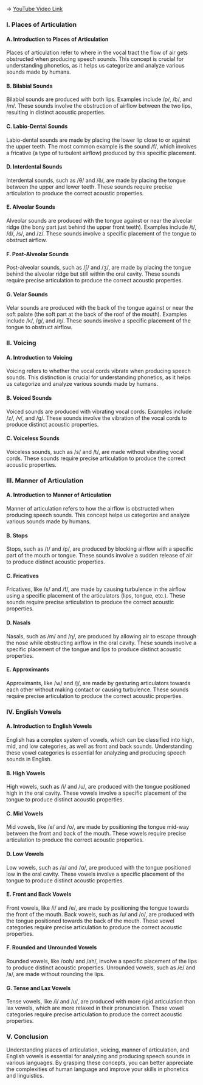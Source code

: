 -> [YouTube Video Link](https://www.youtube.com/watch?v=xZ8mnJPu95Q&list=PLUl4u3cNGP63BZGNOqrF2qf_yxOjuG35j&index=4&pp=iAQB)

### I. Places of Articulation
#### A. Introduction to Places of Articulation

Places of articulation refer to where in the vocal tract the flow of air gets obstructed when producing speech sounds. This concept is crucial for understanding phonetics, as it helps us categorize and analyze various sounds made by humans.

#### B. Bilabial Sounds
Bilabial sounds are produced with both lips. Examples include /p/, /b/, and /m/. These sounds involve the obstruction of airflow between the two lips, resulting in distinct acoustic properties.

#### C. Labio-Dental Sounds
Labio-dental sounds are made by placing the lower lip close to or against the upper teeth. The most common example is the sound /f/, which involves a fricative (a type of turbulent airflow) produced by this specific placement.

#### D. Interdental Sounds
Interdental sounds, such as /θ/ and /ð/, are made by placing the tongue between the upper and lower teeth. These sounds require precise articulation to produce the correct acoustic properties.

#### E. Alveolar Sounds
Alveolar sounds are produced with the tongue against or near the alveolar ridge (the bony part just behind the upper front teeth). Examples include /t/, /d/, /s/, and /z/. These sounds involve a specific placement of the tongue to obstruct airflow.

#### F. Post-Alveolar Sounds
Post-alveolar sounds, such as /ʃ/ and /ʒ/, are made by placing the tongue behind the alveolar ridge but still within the oral cavity. These sounds require precise articulation to produce the correct acoustic properties.

#### G. Velar Sounds
Velar sounds are produced with the back of the tongue against or near the soft palate (the soft part at the back of the roof of the mouth). Examples include /k/, /g/, and /ŋ/. These sounds involve a specific placement of the tongue to obstruct airflow.

### II. Voicing
#### A. Introduction to Voicing

Voicing refers to whether the vocal cords vibrate when producing speech sounds. This distinction is crucial for understanding phonetics, as it helps us categorize and analyze various sounds made by humans.

#### B. Voiced Sounds
Voiced sounds are produced with vibrating vocal cords. Examples include /z/, /v/, and /ɡ/. These sounds involve the vibration of the vocal cords to produce distinct acoustic properties.

#### C. Voiceless Sounds
Voiceless sounds, such as /s/ and /t/, are made without vibrating vocal cords. These sounds require precise articulation to produce the correct acoustic properties.

### III. Manner of Articulation
#### A. Introduction to Manner of Articulation

Manner of articulation refers to how the airflow is obstructed when producing speech sounds. This concept helps us categorize and analyze various sounds made by humans.

#### B. Stops
Stops, such as /t/ and /p/, are produced by blocking airflow with a specific part of the mouth or tongue. These sounds involve a sudden release of air to produce distinct acoustic properties.

#### C. Fricatives
Fricatives, like /s/ and /f/, are made by causing turbulence in the airflow using a specific placement of the articulators (lips, tongue, etc.). These sounds require precise articulation to produce the correct acoustic properties.

#### D. Nasals
Nasals, such as /m/ and /ŋ/, are produced by allowing air to escape through the nose while obstructing airflow in the oral cavity. These sounds involve a specific placement of the tongue and lips to produce distinct acoustic properties.

#### E. Approximants
Approximants, like /w/ and /j/, are made by gesturing articulators towards each other without making contact or causing turbulence. These sounds require precise articulation to produce the correct acoustic properties.

### IV. English Vowels
#### A. Introduction to English Vowels

English has a complex system of vowels, which can be classified into high, mid, and low categories, as well as front and back sounds. Understanding these vowel categories is essential for analyzing and producing speech sounds in English.

#### B. High Vowels
High vowels, such as /i/ and /u/, are produced with the tongue positioned high in the oral cavity. These vowels involve a specific placement of the tongue to produce distinct acoustic properties.

#### C. Mid Vowels
Mid vowels, like /e/ and /o/, are made by positioning the tongue mid-way between the front and back of the mouth. These vowels require precise articulation to produce the correct acoustic properties.

#### D. Low Vowels
Low vowels, such as /a/ and /ɑ/, are produced with the tongue positioned low in the oral cavity. These vowels involve a specific placement of the tongue to produce distinct acoustic properties.

#### E. Front and Back Vowels
Front vowels, like /i/ and /e/, are made by positioning the tongue towards the front of the mouth. Back vowels, such as /u/ and /o/, are produced with the tongue positioned towards the back of the mouth. These vowel categories require precise articulation to produce the correct acoustic properties.

#### F. Rounded and Unrounded Vowels
Rounded vowels, like /ooh/ and /ah/, involve a specific placement of the lips to produce distinct acoustic properties. Unrounded vowels, such as /e/ and /a/, are made without rounding the lips.

#### G. Tense and Lax Vowels
Tense vowels, like /i/ and /u/, are produced with more rigid articulation than lax vowels, which are more relaxed in their pronunciation. These vowel categories require precise articulation to produce the correct acoustic properties.

### V. Conclusion

Understanding places of articulation, voicing, manner of articulation, and English vowels is essential for analyzing and producing speech sounds in various languages. By grasping these concepts, you can better appreciate the complexities of human language and improve your skills in phonetics and linguistics.
